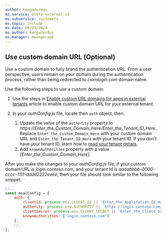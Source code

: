 ```yaml
---
author: kengaderdus
ms.service: entra-external-id
ms.subservice: customers
ms.topic: include
ms.date: 06/25/2024
ms.author: kengaderdus
ms.manager: mwongerapk
---
```


## Use custom domain URL (Optional)

Use a custom domain to fully brand the authentication URL. From a user perspective, users remain on your domain during the authentication process, rather than being redirected to *ciamlogin.com* domain name.

Use the following steps to use a custom domain:

1. Use the steps in [Enable custom URL domains for apps in external tenants](../how-to-custom-url-domain.md) article to enable custom domain URL for your external tenant.

1. In your *authConfig.js* file, locate then `auth` object, then:
    1. Update the value of the `authority` property to *https://Enter_the_Custom_Domain_Here/Enter_the_Tenant_ID_Here*. Replace `Enter_the_Custom_Domain_Here` with your custom domain URL and `Enter_the_Tenant_ID_Here` with your tenant ID. If you don't have your tenant ID, learn how to [read your tenant details](how-to-create-external-tenant-portal.md#get-the-external-tenant-details). 
    1. Add `knownAuthorities` property with a value *[Enter_the_Custom_Domain_Here]*.
    
After you make the changes to your *authConfig.js* file, if your custom domain URL is *login.contoso.com*, and your tenant Id is *aaaabbbb-0000-cccc-1111-dddd2222eeee*, then your file should look similar to the following snippet:

```JavaScript
//...
const msalConfig = {
    auth: {
        clientId: process.env.CLIENT_ID || 'Enter_the_Application_Id_Here', // 'Application (client) ID' of app registration in Azure portal - this value is a GUID
        authority: process.env.AUTHORITY || `https://login.contoso.com/aaaabbbb-0000-cccc-1111-dddd2222eeee`, 
        clientSecret: process.env.CLIENT_SECRET || 'Enter_the_Client_Secret_Here', // Client secret generated from the app registration in Azure portal
        knownAuthorities: ["login.contoso.com"]
    },
    //...
};
```